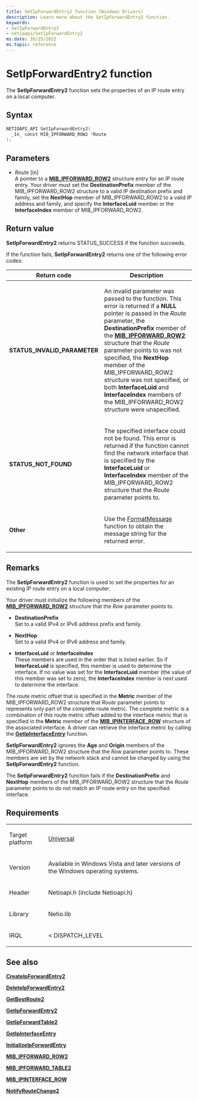 ```yaml
---
title: SetIpForwardEntry2 function (Windows Drivers)
description: Learn more about the SetIpForwardEntry2 function.
keywords:
- SetIpForwardEntry2
- netioapi/SetIpForwardEntry2
ms.date: 10/25/2022
ms.topic: reference
---
```


# SetIpForwardEntry2 function

The **SetIpForwardEntry2** function sets the properties of an IP route entry on a local computer.

## Syntax

``` c++
NETIOAPI_API SetIpForwardEntry2(
  _In_ const MIB_IPFORWARD_ROW2 *Route
);
```

## Parameters

- *Route* \[in\]  
   A pointer to a [**MIB\_IPFORWARD\_ROW2**](mib-ipforward-row2.md) structure entry for an IP route entry. Your driver must set the **DestinationPrefix** member of the MIB\_IPFORWARD\_ROW2 structure to a valid IP destination prefix and family, set the **NextHop** member of MIB\_IPFORWARD\_ROW2 to a valid IP address and family, and specify the **InterfaceLuid** member or the **InterfaceIndex** member of MIB\_IPFORWARD\_ROW2.

## Return value

**SetIpForwardEntry2** returns STATUS\_SUCCESS if the function succeeds.

If the function fails, **SetIpForwardEntry2** returns one of the following error codes:

<table>
<thead>
<tr class="header">
<th>Return code</th>
<th>Description</th>
</tr>
</thead>
<tbody>
<tr class="odd">
<td><strong>STATUS_INVALID_PARAMETER</strong></td>
<td><p>An invalid parameter was passed to the function. This error is returned if a <strong>NULL</strong> pointer is passed in the <em>Route</em> parameter, the <strong>DestinationPrefix</strong> member of the <a href="mib-ipforward-row2.md"><strong>MIB_IPFORWARD_ROW2</strong></a> structure that the <em>Route</em> parameter points to was not specified, the <strong>NextHop</strong> member of the MIB_IPFORWARD_ROW2 structure was not specified, or both <strong>InterfaceLuid</strong> and <strong>InterfaceIndex</strong> members of the MIB_IPFORWARD_ROW2 structure were unspecified.</p></td>
</tr>
<tr class="even">
<td><strong>STATUS_NOT_FOUND</strong></td>
<td><p>The specified interface could not be found. This error is returned if the function cannot find the network interface that is specified by the <strong>InterfaceLuid</strong> or <strong>InterfaceIndex</strong> member of the MIB_IPFORWARD_ROW2 structure that the <em>Route</em> parameter points to.</p></td>
</tr>
<tr class="odd">
<td><strong>Other</strong></td>
<td><p>Use the <a href="/windows/win32/api/winbase/nf-winbase-formatmessage">FormatMessage</a> function to obtain the message string for the returned error.</p></td>
</tr>
</tbody>
</table>

## Remarks

The **SetIpForwardEntry2** function is used to set the properties for an existing IP route entry on a local computer.

Your driver must initialize the following members of the [**MIB\_IPFORWARD\_ROW2**](mib-ipforward-row2.md) structure that the *Row* parameter points to.

- **DestinationPrefix**  
   Set to a valid IPv4 or IPv6 address prefix and family.

- **NextHop**  
   Set to a valid IPv4 or IPv6 address and family.

- **InterfaceLuid** or **InterfaceIndex**  
   These members are used in the order that is listed earlier. So if **InterfaceLuid** is specified, this member is used to determine the interface. If no value was set for the **InterfaceLuid** member (the value of this member was set to zero), the **InterfaceIndex** member is next used to determine the interface.

The route metric offset that is specified in the **Metric** member of the MIB\_IPFORWARD\_ROW2 structure that *Route* parameter points to represents only part of the complete route metric. The complete metric is a combination of this route metric offset added to the interface metric that is specified in the **Metric** member of the [**MIB\_IPINTERFACE\_ROW**](mib-ipinterface-row.md) structure of the associated interface. A driver can retrieve the interface metric by calling the [**GetIpInterfaceEntry**](getipinterfaceentry.md) function.

**SetIpForwardEntry2** ignores the **Age** and **Origin** members of the MIB\_IPFORWARD\_ROW2 structure that the *Row* parameter points to. These members are set by the network stack and cannot be changed by using the **SetIpForwardEntry2** function.

The **SetIpForwardEntry2** function fails if the **DestinationPrefix** and **NextHop** members of the MIB\_IPFORWARD\_ROW2 structure that the *Route* parameter points to do not match an IP route entry on the specified interface.

## Requirements

<table>
<tbody>
<tr class="odd">
<td><p>Target platform</p></td>
<td><a href="/windows-hardware/drivers/develop/target-platforms">Universal</a></td>
</tr>
<tr class="even">
<td><p>Version</p></td>
<td><p>Available in Windows Vista and later versions of the Windows operating systems.</p></td>
</tr>
<tr class="odd">
<td><p>Header</p></td>
<td>Netioapi.h (include Netioapi.h)</td>
</tr>
<tr class="even">
<td><p>Library</p></td>
<td>Netio.lib</td>
</tr>
<tr class="odd">
<td><p>IRQL</p></td>
<td><p>&lt; DISPATCH_LEVEL</p></td>
</tr>
</tbody>
</table>

## See also

[**CreateIpForwardEntry2**](createipforwardentry2.md)

[**DeleteIpForwardEntry2**](deleteipforwardentry2.md)

[**GetBestRoute2**](getbestroute2.md)

[**GetIpForwardEntry2**](getipforwardentry2.md)

[**GetIpForwardTable2**](getipforwardtable2.md)

[**GetIpInterfaceEntry**](getipinterfaceentry.md)

[**InitializeIpForwardEntry**](initializeipforwardentry.md)

[**MIB\_IPFORWARD\_ROW2**](mib-ipforward-row2.md)

[**MIB\_IPFORWARD\_TABLE2**](mib-ipforward-table2.md)

[**MIB\_IPINTERFACE\_ROW**](mib-ipinterface-row.md)

[**NotifyRouteChange2**](notifyroutechange2.md)
